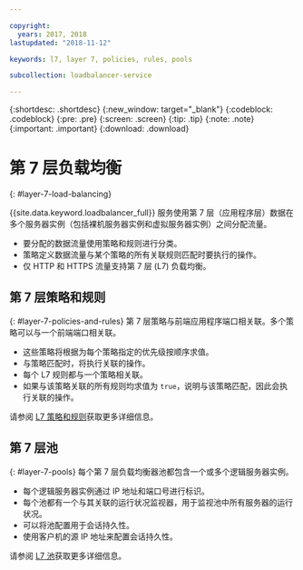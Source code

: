 ```yaml
---

copyright:
  years: 2017, 2018
lastupdated: "2018-11-12"

keywords: l7, layer 7, policies, rules, pools

subcollection: loadbalancer-service

---
```


{:shortdesc: .shortdesc}
{:new_window: target="_blank"}
{:codeblock: .codeblock}
{:pre: .pre}
{:screen: .screen}
{:tip: .tip}
{:note: .note}
{:important: .important}
{:download: .download}

# 第 7 层负载均衡
{: #layer-7-load-balancing}

{{site.data.keyword.loadbalancer_full}} 服务使用第 7 层（应用程序层）数据在多个服务器实例（包括裸机服务器实例和虚拟服务器实例）之间分配流量。

 * 要分配的数据流量使用策略和规则进行分类。
 * 策略定义数据流量与某个策略的所有关联规则匹配时要执行的操作。
 * 仅 HTTP 和 HTTPS 流量支持第 7 层 (L7) 负载均衡。

## 第 7 层策略和规则
{: #layer-7-policies-and-rules}
第 7 层策略与前端应用程序端口相关联。多个策略可以与一个前端端口相关联。

 * 这些策略将根据为每个策略指定的优先级按顺序求值。
 * 与策略匹配时，将执行关联的操作。
 * 每个 L7 规则都与一个策略相关联。
 * 如果与该策略关联的所有规则均求值为 `true`，说明与该策略匹配，因此会执行关联的操作。

请参阅 [L7 策略和规则](/docs/infrastructure/loadbalancer-service?topic=loadbalancer-service-layer-7-policy)获取更多详细信息。

## 第 7 层池
{: #layer-7-pools}
每个第 7 层负载均衡器池都包含一个或多个逻辑服务器实例。

 * 每个逻辑服务器实例通过 IP 地址和端口号进行标识。
 * 每个池都有一个与其关联的运行状况监视器，用于监视池中所有服务器的运行状况。
 * 可以将池配置用于会话持久性。
 * 使用客户机的源 IP 地址来配置会话持久性。

请参阅 [L7 池](/docs/infrastructure/loadbalancer-service?topic=loadbalancer-service-layer-7-pool)获取更多详细信息。
